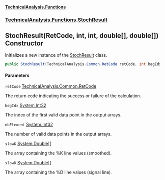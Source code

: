 #### [TechnicalAnalysis\.Functions](Atypical.TechnicalAnalysis.Functions.md 'Atypical\.TechnicalAnalysis\.Functions')
### [TechnicalAnalysis\.Functions](Atypical.TechnicalAnalysis.Functions.md#TechnicalAnalysis.Functions 'TechnicalAnalysis\.Functions').[StochResult](StochResult.md 'TechnicalAnalysis\.Functions\.StochResult')

## StochResult\(RetCode, int, int, double\[\], double\[\]\) Constructor

Initializes a new instance of the [StochResult](StochResult.md 'TechnicalAnalysis\.Functions\.StochResult') class\.

```csharp
public StochResult(TechnicalAnalysis.Common.RetCode retCode, int begIdx, int nbElement, double[] slowK, double[] slowD);
```
#### Parameters

<a name='TechnicalAnalysis.Functions.StochResult.StochResult(TechnicalAnalysis.Common.RetCode,int,int,double[],double[]).retCode'></a>

`retCode` [TechnicalAnalysis\.Common\.RetCode](https://docs.microsoft.com/en-us/dotnet/api/TechnicalAnalysis.Common.RetCode 'TechnicalAnalysis\.Common\.RetCode')

The return code indicating the success or failure of the calculation\.

<a name='TechnicalAnalysis.Functions.StochResult.StochResult(TechnicalAnalysis.Common.RetCode,int,int,double[],double[]).begIdx'></a>

`begIdx` [System\.Int32](https://docs.microsoft.com/en-us/dotnet/api/System.Int32 'System\.Int32')

The index of the first valid data point in the output arrays\.

<a name='TechnicalAnalysis.Functions.StochResult.StochResult(TechnicalAnalysis.Common.RetCode,int,int,double[],double[]).nbElement'></a>

`nbElement` [System\.Int32](https://docs.microsoft.com/en-us/dotnet/api/System.Int32 'System\.Int32')

The number of valid data points in the output arrays\.

<a name='TechnicalAnalysis.Functions.StochResult.StochResult(TechnicalAnalysis.Common.RetCode,int,int,double[],double[]).slowK'></a>

`slowK` [System\.Double](https://docs.microsoft.com/en-us/dotnet/api/System.Double 'System\.Double')[\[\]](https://docs.microsoft.com/en-us/dotnet/api/System.Array 'System\.Array')

The array containing the %K line values \(smoothed\)\.

<a name='TechnicalAnalysis.Functions.StochResult.StochResult(TechnicalAnalysis.Common.RetCode,int,int,double[],double[]).slowD'></a>

`slowD` [System\.Double](https://docs.microsoft.com/en-us/dotnet/api/System.Double 'System\.Double')[\[\]](https://docs.microsoft.com/en-us/dotnet/api/System.Array 'System\.Array')

The array containing the %D line values \(signal line\)\.